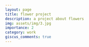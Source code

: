 ```yaml
---
layout: page
title: flower project
description: a project about flowers
img: assets/img/3.jpg
importance: 2
category: work
giscus_comments: true
---
```

